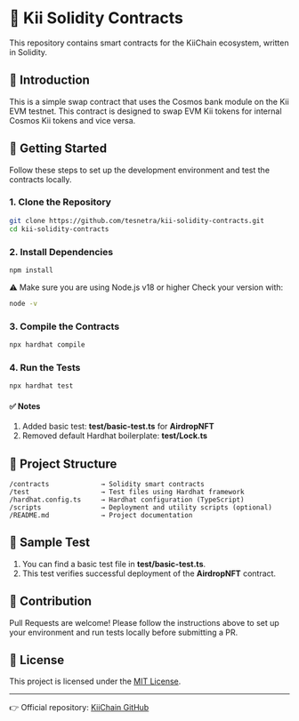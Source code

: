 # 🧾 Kii Solidity Contracts

This repository contains smart contracts for the KiiChain ecosystem, written in Solidity.

## 📘 Introduction

This is a simple swap contract that uses the Cosmos bank module on the Kii EVM testnet.
This contract is designed to swap EVM Kii tokens for internal Cosmos Kii tokens and vice versa.

## 🚀 Getting Started

Follow these steps to set up the development environment and test the contracts locally.

### 1. Clone the Repository

```bash
git clone https://github.com/tesnetra/kii-solidity-contracts.git
cd kii-solidity-contracts
```

### 2. Install Dependencies

```bash
npm install
```
⚠️ Make sure you are using Node.js v18 or higher
Check your version with:
```bash
node -v
```

### 3. Compile the Contracts

```bash
npx hardhat compile
```

### 4. Run the Tests

```bash
npx hardhat test
```

#### ✅ Notes

1. Added basic test: **test/basic-test.ts** for **AirdropNFT**
2. Removed default Hardhat boilerplate: **test/Lock.ts**

## 📂 Project Structure

```text
/contracts             → Solidity smart contracts
/test                  → Test files using Hardhat framework
/hardhat.config.ts     → Hardhat configuration (TypeScript)
/scripts               → Deployment and utility scripts (optional)
/README.md             → Project documentation
```

## 🧪 Sample Test
1. You can find a basic test file in **test/basic-test.ts**.
2. This test verifies successful deployment of the **AirdropNFT** contract.

## 🤝 Contribution
Pull Requests are welcome!
Please follow the instructions above to set up your environment and run tests locally before submitting a PR.

## 📄 License
This project is licensed under the [MIT License](https://opensource.org/licenses/MIT).

---

👉 Official repository: [KiiChain GitHub](https://github.com/KiiChain/kii-solidity-contracts)
